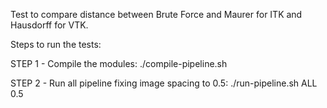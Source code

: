 Test to compare distance between Brute Force and Maurer for ITK and Hausdorff for VTK.

Steps to run the tests:

STEP 1 - Compile the modules:
 ./compile-pipeline.sh

STEP 2 - Run all pipeline fixing image spacing to 0.5: 
 ./run-pipeline.sh ALL 0.5

